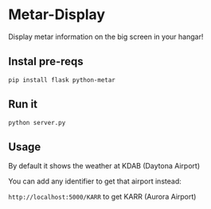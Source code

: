 Metar-Display
===

Display metar information on the big screen in your hangar!

## Instal pre-reqs

```
pip install flask python-metar
```

## Run it

```
python server.py
```

## Usage

By default it shows the weather at KDAB (Daytona Airport)

You can add any identifier to get that airport instead:

`http://localhost:5000/KARR` to get KARR (Aurora Airport)